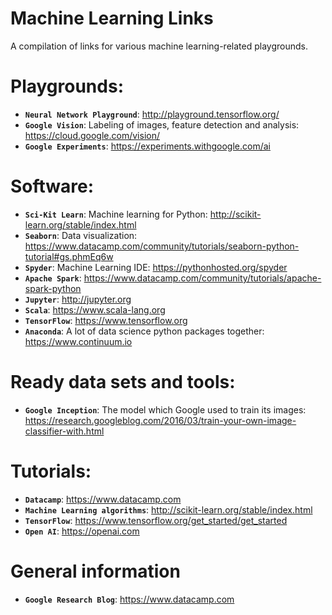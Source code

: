 # Machine Learning Links
A compilation of links for various machine learning-related playgrounds.

# Playgrounds:
- **`Neural Network Playground`**:
http://playground.tensorflow.org/
- **`Google Vision`**: Labeling of images, feature detection and analysis:
https://cloud.google.com/vision/
- **`Google Experiments`**:
https://experiments.withgoogle.com/ai


# Software:
- **`Sci-Kit Learn`**: Machine learning for Python:
http://scikit-learn.org/stable/index.html
- **`Seaborn`**: Data visualization:
https://www.datacamp.com/community/tutorials/seaborn-python-tutorial#gs.phmEq6w
- **`Spyder`**: Machine Learning IDE: https://pythonhosted.org/spyder
- **`Apache Spark`**: https://www.datacamp.com/community/tutorials/apache-spark-python
- **`Jupyter`**: http://jupyter.org
- **`Scala`**: https://www.scala-lang.org
- **`TensorFlow`**: https://www.tensorflow.org
- **`Anaconda`**: A lot of data science python packages together: https://www.continuum.io

# Ready data sets and tools:
- **`Google Inception`**: The model which Google used to train its images:
https://research.googleblog.com/2016/03/train-your-own-image-classifier-with.html

# Tutorials:
- **`Datacamp`**: https://www.datacamp.com
- **`Machine Learning algorithms`**: http://scikit-learn.org/stable/index.html
- **`TensorFlow`**: https://www.tensorflow.org/get_started/get_started
- **`Open AI`**: https://openai.com

# General information
- **`Google Research Blog`**: https://www.datacamp.com
